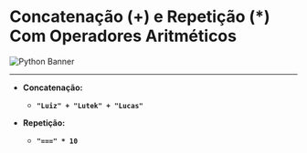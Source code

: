 # Concatenação (+) e Repetição (*) Com Operadores Aritméticos

<img src="https://learn.temporal.io/assets/images/banner_python-0d345d125b6892840c54f7e1460c8a5a.png" alt="Python Banner">

---

- **Concatenação:**
  - **`"Luiz" + "Lutek" + "Lucas"`**

- **Repetição:**
  - **`"===" * 10`**